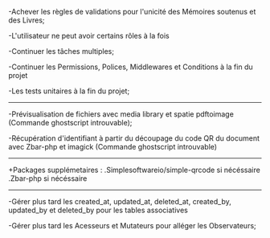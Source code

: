 -Achever les règles de validations pour l'unicité des Mémoires soutenus et des Livres;

-L'utilisateur ne peut avoir certains rôles à la fois

-Continuer les tâches multiples;

-Continuer les Permissions, Polices, Middlewares et Conditions à la fin du projet

-Les tests unitaires à la fin du projet;

*****************************************************************************************************************

-Prévisualisation de fichiers avec media library et spatie pdftoimage (Commande ghostscript introuvable);

-Récupération d'identifiant à partir du découpage du code QR du document avec Zbar-php et imagick (Commande ghostscript introuvable)

*****************************************************************************************************************

+Packages supplémetaires :
    .Simplesoftwareio/simple-qrcode si nécéssaire
    .Zbar-php si nécéssaire

*****************************************************************************************************************

-Gérer plus tard les created_at, updated_at, deleted_at, created_by, updated_by et deleted_by pour les tables associatives

-Gérer plus tard les Acesseurs et Mutateurs pour alléger les Observateurs;
